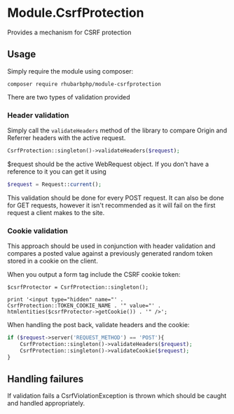 # Module.CsrfProtection
Provides a mechanism for CSRF protection

## Usage

Simply require the module using composer:

```
composer require rhubarbphp/module-csrfprotection
```

There are two types of validation provided

### Header validation

Simply call the `validateHeaders` method of the library to compare Origin and Referrer headers with the active request.

``` php
CsrfProtection::singleton()->validateHeaders($request);
```

$request should be the active WebRequest object. If you don't have a reference to it you can get it using

``` php
$request = Request::current();
```

This validation should be done for every POST request. It can also be done for GET requests, however it isn't recommended as it will fail on the first request a client makes to the site.

### Cookie validation

This approach should be used in conjunction with header validation and compares a posted value against a previously generated random token stored in a cookie on the client.

When you output a form tag include the CSRF cookie token:

```
$csrfProtector = CsrfProtection::singleton();

print '<input type="hidden" name="' . CsrfProtection::TOKEN_COOKIE_NAME . '" value="' . htmlentities($csrfProtector->getCookie()) . '" />';
```

When handling the post back, validate headers and the cookie:

```php
if ($request->server('REQUEST_METHOD') == 'POST'){
    CsrfProtection::singleton()->validateHeaders($request);
    CsrfProtection::singleton()->validateCookie($request);
}
```

## Handling failures

If validation fails a CsrfViolationException is thrown which should be caught and handled appropriately.
